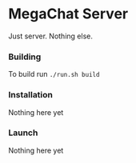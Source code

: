MegaChat Server
=============================

Just server. Nothing else.

### Building

To build run `./run.sh build`

### Installation

Nothing here yet

### Launch

Nothing here yet